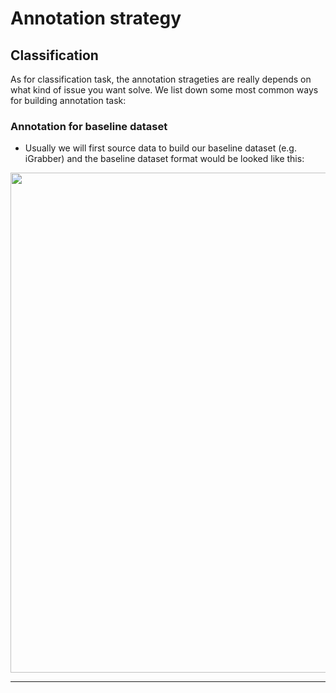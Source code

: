 
# Annotation strategy

## Classification

As for classification task, the annotation strageties are really depends on what kind of issue you want solve. We list down some most common ways for building annotation task:

### Annotation for baseline dataset
* Usually we will first source data to build our baseline dataset (e.g. iGrabber) and the baseline dataset format would be looked like this:
<img src="https://github.com/visenze/sense/blob/feature/notes/notes/images/data/detect_box.png" width=800>


---


